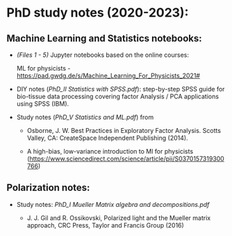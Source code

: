 # PhD study notes (2020-2023): 

## Machine Learning and Statistics notebooks:

* *(Files 1 - 5)* Jupyter notebooks based on the online courses: 
    
   ML for physicists - https://pad.gwdg.de/s/Machine_Learning_For_Physicists_2021#

* DIY notes (*PhD_II Statistics with SPSS.pdf*): step-by-step SPSS guide for bio-tissue data processing covering factor Analysis / PCA applications using SPSS (IBM).

* Study notes (*PhD_V Statistics and ML.pdf*) from 

    - Osborne, J. W. Best Practices in Exploratory Factor Analysis. Scotts Valley, CA: CreateSpace Independent Publishing (2014).
    
    - A high-bias, low-variance introduction to Ml for physicists (https://www.sciencedirect.com/science/article/pii/S0370157319300766)

    
## Polarization notes:

* Study notes: *PhD_I Mueller Matrix algebra and decompositions.pdf*
   
    - J. J. Gil and R. Ossikovski, Polarized light and the Mueller matrix approach, CRC Press, Taylor and Francis Group (2016)
